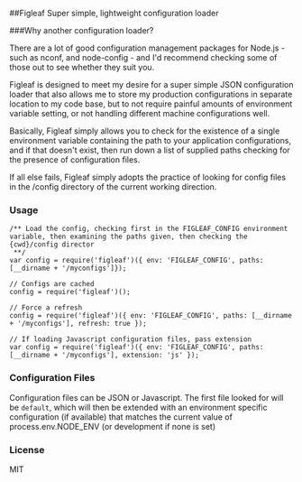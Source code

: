 ##Figleaf
Super simple, lightweight configuration loader

###Why another configuration loader?

There are a lot of good configuration management packages for Node.js - such as nconf, and node-config - and I'd recommend checking some of those out to see whether they suit you.

Figleaf is designed to meet my desire for a super simple JSON configuration loader that also allows me to store my production configurations in separate location to my code base, but to not require painful amounts of environment variable setting, or not handling different machine configurations well.

Basically, Figleaf simply allows you to check for the existence of a single environment variable containing the path to your application configurations, and if that doesn't exist, then run down a list of supplied paths checking for the presence of configuration files.

If all else fails, Figleaf simply adopts the practice of looking for config files in the /config directory of the current working direction.

### Usage

```
/** Load the config, checking first in the FIGLEAF_CONFIG environment variable, then examining the paths given, then checking the {cwd}/config director
 **/
var config = require('figleaf')({ env: 'FIGLEAF_CONFIG', paths: [__dirname + '/myconfigs']});

// Configs are cached
config = require('figleaf')();

// Force a refresh
config = require('figleaf')({ env: 'FIGLEAF_CONFIG', paths: [__dirname + '/myconfigs'], refresh: true });

// If loading Javascript configuration files, pass extension
var config = require('figleaf')({ env: 'FIGLEAF_CONFIG', paths: [__dirname + '/myconfigs'], extension: 'js' });

```

### Configuration Files

Configuration files can be JSON or Javascript. The first file looked for will be ```default```, which will then be extended with an environment specific configuration (if available) that matches the current value of process.env.NODE_ENV (or development if none is set)


### License
MIT
